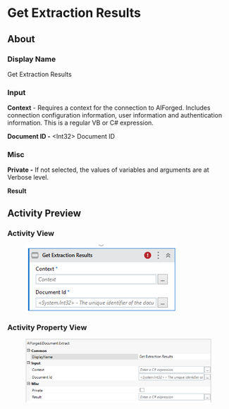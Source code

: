 # Get Extraction Results

## About

### Display Name

Get Extraction Results

### Input

**Context** - Requires a context for the connection to AIForged. Includes connection configuration information, user information and authentication information. This is a regular VB or C# expression.

**Document ID -** \<Int32> Document ID

### Misc

**Private -** If not selected, the values of variables and arguments are at Verbose level.

**Result**

## Activity Preview

### Activity View

<figure><img src="../../.gitbook/assets/image (97) (1).png" alt=""><figcaption></figcaption></figure>

### Activity Property View

<figure><img src="../../.gitbook/assets/image (32) (1).png" alt=""><figcaption></figcaption></figure>
